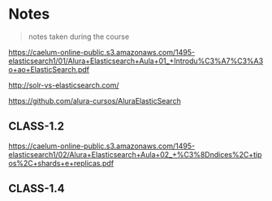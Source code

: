 # Notes

> notes taken during the course

<!-- https://gitignore.io -->
<!-- https://github.com/github/gitignore -->

https://caelum-online-public.s3.amazonaws.com/1495-elasticsearch1/01/Alura+Elasticsearch+Aula+01_+Introdu%C3%A7%C3%A3o+ao+ElasticSearch.pdf

http://solr-vs-elasticsearch.com/

https://github.com/alura-cursos/AluraElasticSearch

## CLASS-1.2

https://caelum-online-public.s3.amazonaws.com/1495-elasticsearch1/02/Alura+Elasticsearch+Aula+02_+%C3%8Dndices%2C+tipos%2C+shards+e+replicas.pdf
## CLASS-1.4

